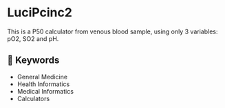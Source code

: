 # LuciPcinc2
This is a P50 calculator from venous blood sample, using only 3 variables: pO2, SO2 and pH.

 ## 🔑 Keywords


- General Medicine  
- Health Informatics  
- Medical Informatics  
- Calculators 
 


 


